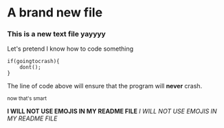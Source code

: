 # A brand new file

### This is a new text file yayyyy

Let's pretend I know how to code something

```
if(goingtocrash){
    dont();
}
```
The line of code above will ensure that the program will **never** crash.

<sub>now that's smart</sub>

**I WILL NOT USE EMOJIS IN MY README FILE**
*I WILL NOT USE EMOJIS IN MY README FILE*